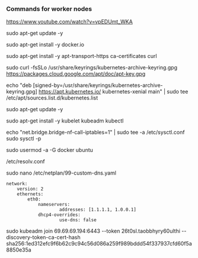 ### Commands for worker nodes

https://www.youtube.com/watch?v=vpEDUmt_WKA

sudo apt-get update -y

sudo apt-get install -y docker.io

sudo apt-get install -y apt-transport-https ca-certificates curl

sudo curl -fsSLo /usr/share/keyrings/kubernetes-archive-keyring.gpg https://packages.cloud.google.com/apt/doc/apt-key.gpg

echo "deb [signed-by=/usr/share/keyrings/kubernetes-archive-keyring.gpg] https://apt.kubernetes.io/ kubernetes-xenial main" | sudo tee /etc/apt/sources.list.d/kubernetes.list

sudo apt-get update -y

sudo apt-get install -y kubelet kubeadm kubectl

echo "net.bridge.bridge-nf-call-iptables=1" | sudo tee -a /etc/sysctl.conf
sudo sysctl -p

sudo usermod -a -G docker ubuntu

/etc/resolv.conf

sudo nano /etc/netplan/99-custom-dns.yaml
```
network:
    version: 2
    ethernets:
        eth0:         
            nameservers:
                    addresses: [1.1.1.1, 1.0.0.1]
            dhcp4-overrides:
                    use-dns: false
```

sudo kubeadm join 69.69.69.194:6443 --token 26t0sl.taobbhyry60ulthi --discovery-token-ca-cert-hash sha256:1ed312efc9f6b62c9c94c56d086a259f989bddd54f337937cfd60f5a8850e35a
